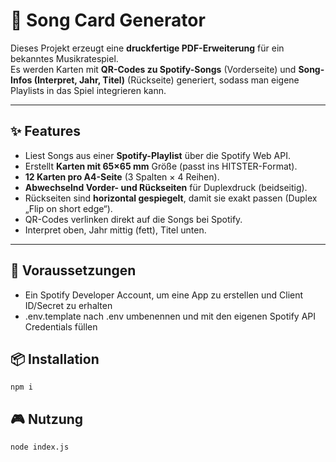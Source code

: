 # 🎵 Song Card Generator

Dieses Projekt erzeugt eine **druckfertige PDF-Erweiterung** für ein bekanntes Musikratespiel.  
Es werden Karten mit **QR-Codes zu Spotify-Songs** (Vorderseite) und **Song-Infos (Interpret, Jahr, Titel)** (Rückseite) generiert, sodass man eigene Playlists in das Spiel integrieren kann.

---

## ✨ Features

- Liest Songs aus einer **Spotify-Playlist** über die Spotify Web API.
- Erstellt **Karten mit 65×65 mm** Größe (passt ins HITSTER-Format).
- **12 Karten pro A4-Seite** (3 Spalten × 4 Reihen).
- **Abwechselnd Vorder- und Rückseiten** für Duplexdruck (beidseitig).
- Rückseiten sind **horizontal gespiegelt**, damit sie exakt passen (Duplex „Flip on short edge“).
- QR-Codes verlinken direkt auf die Songs bei Spotify.
- Interpret oben, Jahr mittig (fett), Titel unten.

---

## 🚀 Voraussetzungen

- Ein Spotify Developer Account, um eine App zu erstellen und Client ID/Secret zu erhalten
- .env.template nach .env umbenennen und mit den eigenen Spotify API Credentials füllen

## 📦 Installation

    npm i

## 🎮 Nutzung

    node index.js

